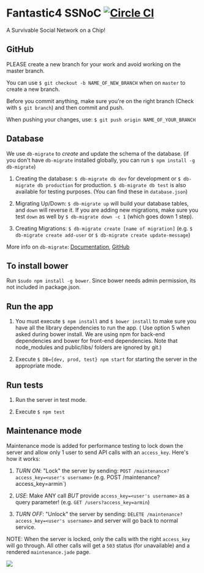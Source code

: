 # Fantastic4 SSNoC [![Circle CI](https://circleci.com/gh/cmusv-fse/FSE-F15-SA5-SSNoC/tree/master.svg?style=svg&circle-token=08f4da2fb946d2334b3e4a7d9417f6cdb26beed7)](https://circleci.com/gh/cmusv-fse/FSE-F15-SA5-SSNoC/tree/master)

A Survivable Social Network on a Chip!

## GitHub

PLEASE create a new branch for your work and avoid working on the master branch.

You can use `$ git checkout -b NAME_OF_NEW_BRANCH` when on `master` to create a new branch.

Before you commit anything, make sure you're on the right branch (Check with `$ git branch`) and then commit and push. 

When pushing your changes, use: `$ git push origin NAME_OF_YOUR_BRANCH`

## Database

We use `db-migrate` to *create* and update the schema of the database.
(if you don't have `db-migrate` installed globally, you can run `$ npm install -g db-migrate`)

1. Creating the database: `$ db-migrate db dev` for development or `$ db-migrate db production` for production. `$ db-migrate db test` is also available for testing purposes. (You can find these in `database.json`)

2. Migrating Up/Down: `$ db-migrate up` will build your database tables, and `down` will reverse it. If you are adding new migrations, make sure you test `down` as well by `$ db-migrate down -c 1` (which goes down 1 step).

3. Creating Migrations: `$ db-migrate create [name of migration]` (e.g. `$ db-migrate create add-user` or `$ db-migrate create update-message`)

More info on `db-migrate`: [Documentation](http://db-migrate.readthedocs.org/en/latest/), [GitHub](https://github.com/db-migrate/node-db-migrate)

## To install bower

Run `$sudo npm install -g bower`. Since bower needs admin permission, its not included in package.json.

## Run the app

1. You must execute `$ npm install` and `$ bower install` to make sure you have all the library dependencies to run the app. ( Use option 5 when asked during bower install. We are using npm for back-end dependencies and bower for front-end dependencies. Note that node_modules and public/libs/ folders are ignored by git.)

2. Execute `$ DB={dev, prod, test} npm start` for starting the server in the appropriate mode.

## Run tests

1. Run the server in test mode.

2. Execute `$ npm test` 

## Maintenance mode

Maintenance mode is added for performance testing to lock down the server and allow only 1 user to send API calls with an `access_key`. Here's how it works:

1. *TURN ON*: "Lock" the server by sending: `POST /maintenance?access_key=<user's username>` (e.g. POST /maintenance?access_key=armin`)

2. *USE*: Make ANY call *BUT* provide `access_key=<user's username>` as a query parameter! (e.g. `GET /users?access_key=armin`)

3. *TURN OFF*: "Unlock" the server by sending: `DELETE /maintenance?access_key=<user's username>` and server will go back to normal service.

NOTE: When the server is locked, only the calls with the right `access_key` will go through. All other calls will get a `503` status (for unavailable) and a rendered `maintenance.jade` page.


![](https://s-media-cache-ak0.pinimg.com/236x/d9/8a/99/d98a99d92253adf6c694e014ea3ee9af.jpg)
